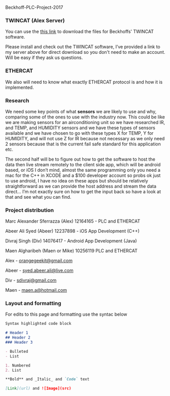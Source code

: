 Beckhoff-PLC-Project-2017

### TWINCAT (Alex Server)  

You can use the [this link](http://gofile.me/27IN6/7Uf7CWD8H) to download the files for Beckhoffs' TWINCAT software.

Please install and check out the TWINCAT software, I’ve provided a link to my server above for direct download so you don't need to make an account. Will be easy if they ask us questions.

### ETHERCAT

We also will need to know what exactly ETHERCAT protocol is and how it is implemented.

### Research

We need some key points of what **sensors** we are likely to use and why, comparing some of the ones to use with the industry now. This could be like we are making sensors for an airconditioning unit so we have researched IR, and TEMP, and HUMIDITY sensors and we have these types of sensors available and we have chosen to go with these types X for TEMP, Y for HUMIDITY, and will not use Z for IR because not necessary as we only need 2 sensors because that is the current fail safe standard for this application etc.

The second half will be to figure out how to get the software to host the data then live stream remotely to the client side app, which will be android based, or iOS I don’t mind, almost the same programming only you need a mac for the C++ in XCODE and a $100 developer account so probs ok just to use android, I have no idea on these apps but should be relatively straightforward as we can provide the host address and stream the data direct… I’m not exactly sure on how to get the input back so have a look at that and see what you can find.

### Project distribution

Marc Alexander Sferrazza (Alex) 12164165 - PLC and ETHERCAT

Abeer Ali Syed (Abeer) 12237898 - iOS App Development (C++)

Divraj Singh (Div) 14076417 - Android App Development (Java)

Maen Algharibeh (Maen or Mike) 10256119 PLC and ETHERCAT


Alex - orangegeekit@gmail.com

Abeer - syed.abeer.ali@live.com

Div - sdivraj@gmail.com

Maen - maen.a@hotmail.com

### Layout and formatting

For edits to this page and formatting use the syntac below

```markdown
Syntax highlighted code block

# Header 1
## Header 2
### Header 3

- Bulleted
- List

1. Numbered
2. List

**Bold** and _Italic_ and `Code` text

[Link](url) and ![Image](src)
```
